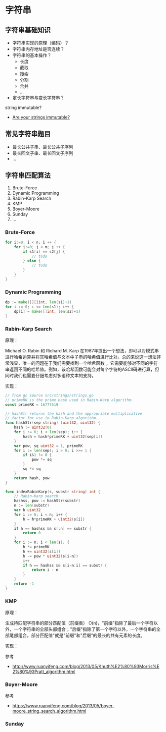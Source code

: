 # 字符串


## 字符串基础知识

- 字符串实现的原理（编码）？
- 字符串内存地址是否连续？
- 字符串的基本操作？
    - 长度
    - 截取
    - 搜索
    - 分割
    - 合并
    - …
- 定长字符串与变长字符串？

string immutable?

- [Are your strings immutable?](https://lemire.me/blog/2017/07/07/are-your-strings-immutable/)


## 常见字符串题目

- 最长公共子串、最长公共子序列
- 最长回文子串、最长回文子序列
- …

## 字符串匹配算法

1. Brute-Force
2. Dynamic Programming
3. Rabin-Karp Search
4. KMP
5. Boyer-Moore
6. Sunday
7. …

### Brute-Force

```go
for i:=0; i < n; i ++ {
    for j:=0; j < m; j ++ {
        if s1[i] == s2[j] {
            // todo
        } else {
            // todo
        }
    }
}
```

### Dynamic Programming

```go
dp := make([][]int, len(s1)+1)
for i := 0; i <= len(s1); i++ {
    dp[i] = make([]int, len(s2)+1)
}
```

### Rabin-Karp Search

原理：

Michael O. Rabin 和 Richard M. Karp 在1987年提出一个想法，即可以对模式串进行哈希运算并将其哈希值与文本中子串的哈希值进行比对。总的来说这一想法非常浅显，唯一的问题在于我们需要找到一个哈希函数 ，它需要能够对不同的字符串返回不同的哈希值。例如，该哈希函数可能会对每个字符的ASCII码进行算，但同时我们也需要仔细考虑对多语种文本的支持。

实现：

```go
// from go source src/strings/strings.go
// primeRK is the prime base used in Rabin-Karp algorithm.
const primeRK = 16777619

// hashStr returns the hash and the appropriate multiplicative
// factor for use in Rabin-Karp algorithm.
func hashStr(sep string) (uint32, uint32) {
	hash := uint32(0)
	for i := 0; i < len(sep); i++ {
		hash = hash*primeRK + uint32(sep[i])
	}
	var pow, sq uint32 = 1, primeRK
	for i := len(sep); i > 0; i >>= 1 {
		if i&1 != 0 {
			pow *= sq
		}
		sq *= sq
	}
	return hash, pow
}

func indexRabinKarp(s, substr string) int {
	// Rabin-Karp search
	hashss, pow := hashStr(substr)
	n := len(substr)
	var h uint32
	for i := 0; i < n; i++ {
		h = h*primeRK + uint32(s[i])
	}
	if h == hashss && s[:n] == substr {
		return 0
	}
	for i := n; i < len(s); {
		h *= primeRK
		h += uint32(s[i])
		h -= pow * uint32(s[i-n])
		i++
		if h == hashss && s[i-n:i] == substr {
			return i - n
		}
	}
	return -1
}
```


### KMP


原理：

生成待匹配字符串的部分匹配值（前缀表） O(n)，"前缀"指除了最后一个字符以外，一个字符串的全部头部组合；"后缀"指除了第一个字符以外，一个字符串的全部尾部组合。部分匹配值"就是"前缀"和"后缀"的最长的共有元素的长度。


实现：


参考

- http://www.ruanyifeng.com/blog/2013/05/Knuth%E2%80%93Morris%E2%80%93Pratt_algorithm.html

### Boyer-Moore




参考

- https://www.ruanyifeng.com/blog/2013/05/boyer-moore_string_search_algorithm.html

### Sunday